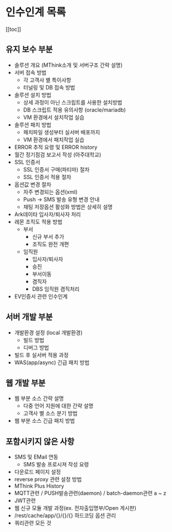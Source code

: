 # 인수인계 목록

[[toc]]

## 유지 보수 부분

- 솔루션 개요 (MThink소개 및 서버구조 간략 설명)
- 서버 접속 방법
    - 각 고객사 별 특이사항
    - 터널링 및 DB 접속 방법
- 솔루션 설치 방법
    - 상세 과정이 아닌 스크립트를 사용한 설치방법
    - DB 스크립트 적용 유의사항 (oracle/mariadb)
    - VM 환경에서 설치작업 실습
- 솔루션 패치 방법
    - 패치파일 생성부터 실서버 배포까지
    - VM 환경에서 패치작업 실습
- ERROR 추적 요령 및 ERROR history
- 월간 정기점검 보고서 작성 (아주대학교)
- SSL 인증서
    - SSL 인증서 구매(파티마) 절차
    - SSL 인증서 적용 절차
- 옵션값 변경 절차
    - 자주 변경되는 옵션(xml)
    - Push -> SMS 발송 유형 변경 안내
    - 채팅 저장옵션 활성화 방법은 상세히 설명
- Ark데이타 입사자/퇴사자 처리
- 레몬 조직도 적용 방법
    - 부서
        - 신규 부서 추가
        - 조직도 완전 개편
    - 임직원
        - 입사자/퇴사자
        - 승진
        - 부서이동
        - 겸직자
        - DBS 임직원 겸직처리
- EV인증서 관련 인수인계

## 서버 개발 부분

- 개발환경 설정 (local 개발환경)
    - 빌드 방법
    - 디버그 방법
- 빌드 후 실서버 적용 과정
- WAS(app/async) 긴급 패치 방법

## 웹 개발 부분

- 웹 부분 소스 간략 설명
    - 다중 언어 지원에 대한 간략 설명
    - 고객사 별 소스 분기 방법
- 웹 부분 소스 긴급 패치 방법

## 포함시키지 않은 사항

- SMS 및 EMail 연동
    - SMS 발송 프로시져 작성 요령
- 다운로드 페이지 설정
- reverse proxy 관련 설정 방법
- MThink Plus History
- MQTT관련 / PUSH발송관련(daemon) / batch-daemon관련 a ~ z
- JWT관련
- 웹 신규 모듈 개발 과정(ex. 전자출입명부/Open 게시판)
- /rest/cache/app/{}/{}/{} 하드코딩 옵션 관리
- 쿼리관련 모든 것